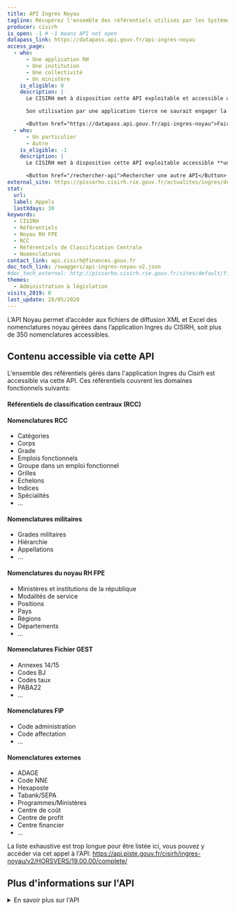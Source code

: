 ```yaml
---
title: API Ingres Noyau
tagline: Récupérez l'ensemble des référentiels utilisés par les Systèmes d'Informations des Ressources Humaines de la Fonction Publique d'Etat
producer: cisirh
is_open: -1 # -1 means API not open
datapass_link: https://datapass.api.gouv.fr/api-ingres-noyau 
access_page: 
  - who:
      - Une application RH
      - Une institution
      - Une collectivité
      - Un ministère
    is_eligible: 0
    description: |
      Le CISIRH met à disposition cette API exploitable et accessible uniquement via le Réseau Interministériel de l'Etat (RIE).

      Son utilisation par une application tierce ne saurait engager la responsabilité du CISIRH, par exemple, en termes de disponibilité.

      <Button href="https://datapass.api.gouv.fr/api-ingres-noyau">Faire une demande d'accès</Button>
  - who:
      - Un particulier
      - Autre
    is_eligible: -1
    description: |
      Le CISIRH met à disposition cette API exploitable accessible **uniquement par les ministères ou institutions ayant accès au Réseau Interministériel de l'Etat (RIE).

      <Button href="/rechercher-api">Rechercher une autre API</Button>
external_site: https://pissarho.cisirh.rie.gouv.fr/actualites/ingres/deploiement-de-deux-api-sur-lapplication-ingres
stat:
  url:
  label: Appels
  lastXdays: 30
keywords:
  - CISIRH
  - Référentiels
  - Noyau RH FPE
  - RCC
  - Référentiels de Classification Centrale
  - Nomenclatures
contact_link: api.cisirh@finances.gouv.fr
doc_tech_link: /swaggers/api-ingres-noyau-v2.json
#doc_tech_external: http://pissarho.cisirh.rie.gouv.fr/sites/default/files/2019-10/INGRES-PIL-API%20Diffusions%20Ingres_%20%280_2%29_0.pptx
themes:
  - Administration & législation
visits_2019: 0
last_update: 28/05/2020
---
```


L’API Noyau permet d’accéder aux fichiers de diffusion XML et Excel des nomenclatures noyau gérées dans l’application Ingres du CISIRH, soit plus de 350 nomenclatures accessibles.

## Contenu accessible via cette API

L'ensemble des référentiels gérés dans l'application Ingres du Cisirh est accessible via cette API.
Ces référentiels couvrent les domaines fonctionnels suivants:

#### Référentiels de classification centraux (RCC)

#### Nomenclatures RCC

* Catégories
* Corps
* Grade
* Emplois fonctionnels
* Groupe dans un emploi fonctionnel
* Grilles
* Echelons
* Indices
* Spécialités
* ...

#### Nomenclatures militaires

* Grades militaires
* Hiérarchie
* Appellations
* ...

#### Nomenclatures du noyau RH FPE

* Ministères et institutions de la république
* Modalités de service
* Positions
* Pays
* Régions
* Départements
* ...

#### Nomenclatures Fichier GEST

* Annexes 14/15
* Codes BJ
* Codes taux
* PABA22
* ...

#### Nomenclatures FIP

* Code administration
* Code affectation
* ...

#### Nomenclatures externes

* ADAGE
* Code NNE
* Hexaposte
* Tabank/SEPA
* Programmes/Ministères
* Centre de coût
* Centre de profit
* Centre financier
* ...

La liste exhaustive est trop longue pour être listée ici, vous pouvez y accéder via cet appel à l'API:
<https://api.piste.gouv.fr/cisirh/ingres-noyau/v2/HORSVERS/19.00.00/complete/>

## Plus d'informations sur l'API

<details>
<summary>En savoir plus sur l'API</summary>

### Conditions Générales d'Utilisation

Le CISIRH met à disposition cette API exploitable accessible uniquement par les ministères ou institutions ayant accès au Réseau Interministériel de l'Etat (RIE).
Son utilisation par une application tierce ne saurait engager la responsabilité du CISIRH, par exemple, en termes de disponibilité.

### Limitations actuelles

Le format de restitution des données est celui défini par le noyau RH FPE. Il s'agit de fichiers XML et de leur équivalent au format Excel.
Une conversion JSON du XML est également proposée, à titre expérimental.
Cette API permet de récupérer automatiquement les fichiers à l'identique de ce qu'ils sont produits et mis à disposition sur le portail PissaRHo (open RH FPE).
Cette API ne permet pas la récupération unitaire d'un code est de ses attributs et peut par conséquent ne pas être adaptée à une API entre appliclations mais tout dépend du besoin.
Pour cet usage, une autre API ("API Ingres Nomenclatures") permet une restitution au format JSON avec des temps de réponse bien meilleurs.

### Evolutions possibles

Certaines évolutions ont été demandées par nos partenaires et devraient être disponibles courant 2020.
Par exemple, il sera possible d'obtenir directement la version la plus récente et dans le format noyau le plus récent.
Nous vous proposons donc de nous faire part de vos besoins afin de les étudier et de faire évoluer l’API de façon à ce qu’elle réponde au mieux à vos attentes.

### Principe d'utilisation et exemples

L'utilisation de cette API nécessite d'être familiarisé avec le jargon "Noyau".
Pour récupérer une nomenclature, il faut:

* VERSION NOYAU: les fichiers sont publiés mensuellement de façon officielle pour une version noyau donnée. Par exemple, la versin "21.00.04" diffusée en Novembre 2021 est la 4ème version publiée depuis la version structurante 21.00.00 publiée en Juillet 2021).
Si cette version n'est pas connue, l'API permet de les listes toutes: <https://api.piste.gouv.fr/cisirh/ingres-noyau/v2/>
Le plus grand nombre correspond à la version la plus récente disponible.
Si ce que vous recherchez est un contenu le plus "récent possible" possible, alors choisir la version "HORSVERS" qui correspond à des fichiers produits la veille au soir. Il y a toutefois un écart possible pour les nomenclatures RCC car certaines modifications incluses dans ce fichier pourraient ne pas être validées par la DGAFP.
* FORMAT NOYAU: ce format correspond à la structure XML des fichiers restitués. Chaque version noyau structurante (une par an) porte des évolutions de format, c'est à dire l'ajout, la suppression ou la modification d'attributs (donc de balises XML dans le fichier). Bien qu'il soit recommandé de toujours prendre la version la plus récente, vous pouvez choisir le format qui vous convient, par exemple: la version noyau 21.00.05 avec le format 20.00.00 plutôt que le 21.00.00.
* TYPE DE DIFFUSION: deux choix possibles: "compplete" ou "differentielle" (sans accents!). La version complete restitue tous les codes dans leur dernière version qu'elle qu'elle soit.
Exemple de mode complet : le fichier des GRADES 21.00.05 complet pourra contenir aussi bien les codes grades modifiés en 21.00.05 que ceux qui n'ont pas été modifiés depuis plusieurs versions mais qui sont toujours en vigueur)
Exemple de mode différentiel : le fichier des GRADES 21.00.05 différentiel ne contiendra que les codes grades modifiés en 21.00.05.

#### Liste des référentiels gérés dans Ingres

* <https://api.piste.gouv.fr/cisirh/ingres-noyau/v2/HORSVERS/21.00.00/complete>

#### Liste des version diffusées (et disponibles)

* <https://api.piste.gouv.fr/cisirh/ingres-noyau/v2/>

#### Liste des formats (structure noyau) disponibles pour une version donnée

* <https://api.piste.gouv.fr/cisirh/ingres-noyau/v2/21.00.04>

#### Liste des types de diffusion disponibles pour une version et un format donnés

* <https://api.piste.gouv.fr/cisirh/ingres-noyau/v2/21.00.04/21.00.00>

#### Liste des nomenclatures disponibles pour une version, un format et un type de diffusion donnés

* <https://api.piste.gouv.fr/cisirh/ingres-noyau/v2/21.00.04/21.00.00/complete>

#### Récupération au format XML d’une nomenclature pour une version, un format et un type de diffusion donnés

* <https://api.piste.gouv.fr/cisirh/ingres-noyau/v2/21.00.04/21.00.00/complete/GRADE>
ou
* <https://api.piste.gouv.fr/cisirh/ingres-noyau/v2/21.00.04/21.00.00/complete/GRADE/xml>

#### Récupération au format Excel d’une nomenclature pour une version, un format et un type de diffusion donnés

* <https://api.piste.gouv.fr/cisirh/ingres-noyau/v2/21.00.04/21.00.00/complete/GRADE/xls>

#### Récupération au format JSON d’une nomenclature pour une version, un format et un type de diffusion donnés

* <https://api.piste.gouv.fr/cisirh/ingres-noyau/v2/21.00.04/21.00.00/complete/GRADE/json>

</details>
